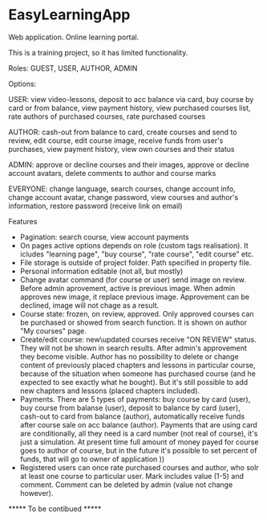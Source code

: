 # EasyLearningApp
Web application. Online learning portal.

This is a training project, so it has limited functionality.


Roles: GUEST, USER, AUTHOR, ADMIN

Options:
 
  USER: view video-lessons, deposit to acc balance via card, buy course by card or from balance,  view payment history,
        view purchased courses list, rate authors of purchased courses, rate purchased courses
        
  AUTHOR:  cash-out from balance to card, create courses and send to review, edit course, edit course image, 
          receive funds from user's purchases, view payment history, view own courses and their status
          
  ADMIN: approve or decline courses and their images, approve or decline account avatars, delete comments to author and course marks
  
  EVERYONE: change language, search courses, change account info, change account avatar, 
           change password, view courses and author's information,
           restore password (receive link on email)


Features


* Pagination: search course, view account payments
* On pages active options depends on role (custom tags realisation). It icludes "learning page", "buy course", "rate course", "edit course" etc.
* File storage is outside of project folder. Path specified in property file.
* Personal information editable (not all, but mostly)
* Change avatar command (for course or user) send image on review. Before admin aprovement, active is previous image. When admin approves 
  new image, it replace previous image. Approvement can be declined, image will not chage as a result.
* Course state: frozen, on review, approved. Only approved courses can be purchased or showed from search function. It is shown 
  on author "My courses" page.
* Create/edit course: new\updated courses receive "ON REVIEW" status. They will not be shown in search results. After admin's approvement
  they become visible. Author has no possibility to delete or change content of previously placed chapters and lessons in particular course,
  because of the situation when someone has purchased course (and he expected to see exactly what he bought). But it's still possible to add new chapters
  and lessons (placed chapters included).
* Payments. There are 5 types of payments: buy course by card (user), buy course from balanse (user), deposit to balance by card (user), 
  cash-out to card from balance (author), automatically receive funds after course sale on acc balance (author). Payments that are using card are conditionally, 
  all they need is a card number (not real of course), it's just a simulation. At present time full amount of money payed for course goes to author of
  course, but in the future it's possible to set percent of funds, that will go to owner of application ))
* Registered users can once rate purchased courses and author, who solr at least one course to particular user. Mark includes value (1-5) 
  and comment. Comment can be deleted by admin (value not change however).

***** To be contibued  *****